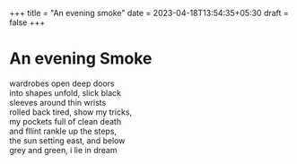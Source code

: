 +++
title = "An evening smoke"
date = 2023-04-18T13:54:35+05:30
draft = false 
+++

# An evening Smoke

wardrobes open deep doors\
into shapes unfold, slick black\
sleeves around thin wrists\
rolled back tired, show my tricks,\
my pockets full of clean death\
and fllint rankle up the steps,\
the sun setting east, and below\
grey and green, i lie in dream 
